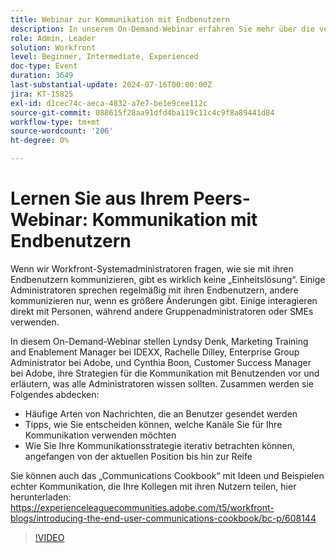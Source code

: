 ```yaml
---
title: Webinar zur Kommunikation mit Endbenutzern
description: In unserem On-Demand-Webinar erfahren Sie mehr über die verschiedenen Strategien zur Kommunikation mit Workfront-Benutzern. Erfahren Sie von IDEXX-, Adobe- und Adobe Workfront-Experten mehr über effektive Kanäle und Kommunikationsarten und lernen Sie, Ihre Strategie iterativ weiterzuentwickeln.
role: Admin, Leader
solution: Workfront
level: Beginner, Intermediate, Experienced
doc-type: Event
duration: 3649
last-substantial-update: 2024-07-16T00:00:00Z
jira: KT-15825
exl-id: d1cec74c-aeca-4832-a7e7-be1e9cee112c
source-git-commit: 088615f28aa91dfd4ba119c11c4c9f8a89441d84
workflow-type: tm+mt
source-wordcount: '206'
ht-degree: 0%

---
```


# Lernen Sie aus Ihrem Peers-Webinar: Kommunikation mit Endbenutzern

Wenn wir Workfront-Systemadministratoren fragen, wie sie mit ihren Endbenutzern kommunizieren, gibt es wirklich keine „Einheitslösung“. Einige Administratoren sprechen regelmäßig mit ihren Endbenutzern, andere kommunizieren nur, wenn es größere Änderungen gibt. Einige interagieren direkt mit Personen, während andere Gruppenadministratoren oder SMEs verwenden.

In diesem On-Demand-Webinar stellen Lyndsy Denk, Marketing Training and Enablement Manager bei IDEXX, Rachelle Dilley, Enterprise Group Administrator bei Adobe, und Cynthia Boon, Customer Success Manager bei Adobe, ihre Strategien für die Kommunikation mit Benutzenden vor und erläutern, was alle Administratoren wissen sollten. Zusammen werden sie Folgendes abdecken:

* Häufige Arten von Nachrichten, die an Benutzer gesendet werden
* Tipps, wie Sie entscheiden können, welche Kanäle Sie für Ihre Kommunikation verwenden möchten
* Wie Sie Ihre Kommunikationsstrategie iterativ betrachten können, angefangen von der aktuellen Position bis hin zur Reife

Sie können auch das „Communications Cookbook“ mit Ideen und Beispielen echter Kommunikation, die Ihre Kollegen mit ihren Nutzern teilen, hier herunterladen: https://experienceleaguecommunities.adobe.com/t5/workfront-blogs/introducing-the-end-user-communications-cookbook/bc-p/608144

>[!VIDEO](https://video.tv.adobe.com/v/3431019/?learn=on)
